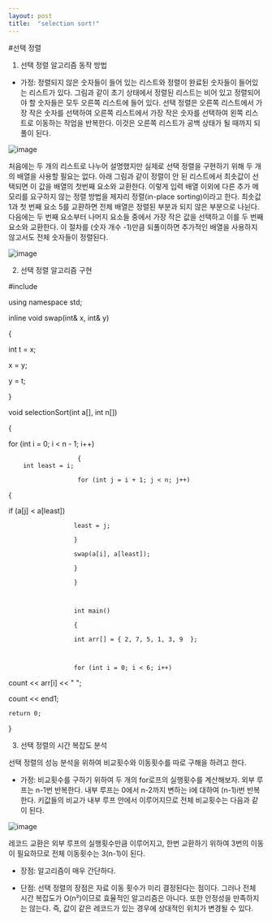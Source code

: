 ```yaml
---
layout: post
title:  "selection sort!"
---
```


#선택 정렬

1. 선택 정렬 알고리즘 동작 방법

- 가정: 정렬되지 않은 숫자들이 들어 있는 리스트와 정렬이 완료된 숫자들이 들어있는 리스트가 있다. 그림과 같이 초기 상태에서 정렬된 리스트는 비어 있고 정렬되어야 할 숫자들은 모두 오른쪽 리스트에 들어 있다. 선택 정렬은 오른쪽 리스트에서 가장 작은 숫자를 선택하여 오른쪽 리스트에서 가장 작은 숫자를 선택하여 왼쪽 리스트로 이동하는 작업을 반복한다.  이것은 오른쪽 리스트가 공백 상태가 될 때까지 되풀이 된다.

![image](https://user-images.githubusercontent.com/101514626/166663876-4892a3ec-9ec8-44de-a3ef-0be8dcffe410.png)

처음에는 두 개의 리스트로 나누어 설명했지만 실제로 선택 정렬을 구현하기 위해 두 개의 배열을 사용할 필요는 없다. 아래 그림과 같이 정렬이 안 된 리스트에서 최솟값이 선택되면 이 값을 배열의 첫번째 요소와 교환한다. 이렇게 입력 배열 이외에 다른 추가 메모리를 요구하지 않는 정렬 방법을 제자리 정렬(in-place sorting)이라고 한다. 최솟값 1과 첫 번째 요소 5를 교환하면 전체 배열은 정렬된 부분과 되지 않은 부분으로 나뉜다. 다음에는 두 번째 요소부터 나머지 요소들 중에서 가장 작은 값을 선택하고 이를 두 번째 요소와 교환한다. 이 절차를 (숫자 개수 -1)만큼 되풀이하면 추가적인 배열을 사용하지 않고서도 전체 숫자들이 정렬된다.

![image](https://user-images.githubusercontent.com/101514626/166664495-9f492420-199f-49b4-954f-dd6b406ff819.png)


2. 선택 정렬 알고리즘 구현

#include <iostream>
  

using namespace std;

  
inline void swap(int& x, int& y)

  {

  int t = x;
	
  x = y;
	
  y = t;

  }

  
void selectionSort(int a[], int n[])

  {
	
  for (int i = 0; i < n - 1; i++)
	
                       {
		int least = i;

                       for (int j = i + 1; j < n; j++)
		
  {
	
  if (a[j] < a[least])
	
                      least = j;
		
                      }
		
                      swap(a[i], a[least]);
	
                      }

                      }

                      

                      int main()

                      {
	
                      int arr[] = { 2, 7, 5, 1, 3, 9  };

                      
	
                      for (int i = 0; i < 6; i++)
		
  count << arr[i] << " ";
	
  count << end1;

  
	return 0;

  }

  
3. 선택 정렬의 시간 복잡도 분석
 
 선택 정렬의 성능 분석을 위하여 비교횟수와 이동횟수를 따로 구해을 하려고 한다.
 
 - 가정: 비교횟수를 구하기 위하여 두 개의 for로프의 실행횟수를 계산해보자. 외부 루프는 n-1번 반복한다. 내부 루프는 0에서 n-2까지 변하는 i에 대하여 (n-1)i번 반복한다. 키값들의 비교가 내부 루프 안에서 이루어지므로 전체 비교횟수는 다음과 같이 된다.
  
![image](https://user-images.githubusercontent.com/101514626/166666363-82ce90c3-2e2e-44e5-b187-297e0cee2481.png)

  레코드 교환은 외부 루프의 실행횟수만큼 이루어지고, 한번 교환하기 위하여 3번의 이동이 필요하므로 전체 이동횟수는 3(n-1)이 된다.
  
  - 장점: 알고리즘이 매우 간단하다.
  
  - 단점: 선택 정렬의 장점은 자료 이동 횟수가 미리 결정된다는 점이다. 그러나 전체 시간 복잡도가 O(n²)이므로 효율적인 알고리즘은 아니다. 또한 안정성을 만족하지는 않는다. 즉, 값이 같은 레코드가 있는 경우에 상대적인 위치가 변경될 수 있다. 

